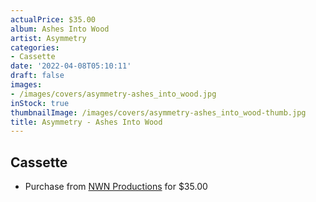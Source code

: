 ```yaml
---
actualPrice: $35.00
album: Ashes Into Wood
artist: Asymmetry
categories:
- Cassette
date: '2022-04-08T05:10:11'
draft: false
images:
- /images/covers/asymmetry-ashes_into_wood.jpg
inStock: true
thumbnailImage: /images/covers/asymmetry-ashes_into_wood-thumb.jpg
title: Asymmetry - Ashes Into Wood
---
```


## Cassette
* Purchase from [NWN Productions](http://shop.nwnprod.com/index.php?route=product/product&path=73&product_id=22241&sort=pd.name&order=ASC) for $35.00

